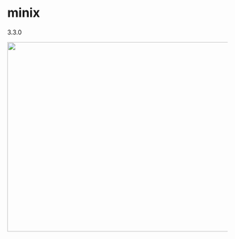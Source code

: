 # minix
3.3.0

<p align="center">
  <img width="528" height="434" src="http://n1s1.hsmedia.ru/5b/ea/67/5bea67659d476086ffb043ccb0240fcd/660x543_0_dad48869f72a0372827568fd6b384e24@1909x1570_0xc0a839a2_5567167511506419010.jpeg">
</p>
